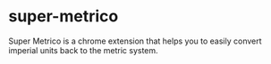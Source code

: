 super-metrico
=============

Super Metrico is a chrome extension that helps you to easily convert imperial units back to the metric system.
